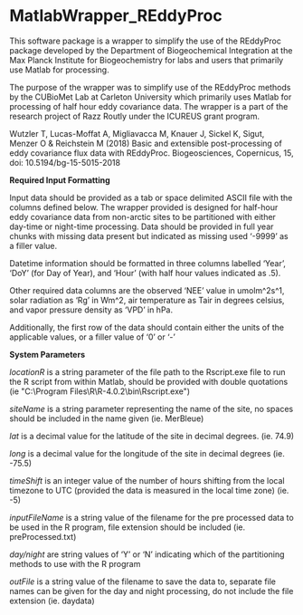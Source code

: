 # MatlabWrapper_REddyProc

This software package is a wrapper to simplify the use of the REddyProc package developed by the Department of Biogeochemical Integration at the Max Planck Institute for Biogeochemistry for labs and users that primarily use Matlab for processing. 

The purpose of the wrapper was to simplify use of the REddyProc methods by the CUBioMet Lab at Carleton University which primarily uses Matlab for processing of half hour eddy covariance data. The wrapper is a part of the research project of Razz Routly under the ICUREUS grant program. 

Wutzler T, Lucas-Moffat A, Migliavacca M, Knauer J, Sickel K, Sigut, Menzer O & Reichstein M (2018) Basic and extensible post-processing of eddy covariance flux data with REddyProc. Biogeosciences, Copernicus, 15, doi: 10.5194/bg-15-5015-2018

**Required Input Formatting**

Input data should be provided as a tab or space delimited ASCII file with the columns defined below. The wrapper provided is designed for half-hour eddy covariance data from non-arctic sites to be partitioned with either day-time or night-time processing. Data should be provided in full year chunks with missing data present but indicated as missing used ‘-9999’ as a filler value.

Datetime information should be formatted in three columns labelled ‘Year’, ‘DoY’ (for Day of Year), and ‘Hour’ (with half hour values indicated as .5). 

Other required data columns are the observed ‘NEE’ value in umolm^2s^1, solar radiation as ‘Rg’ in Wm^2, air temperature as Tair in degrees celsius, and vapor pressure density as ‘VPD’ in hPa. 

Additionally, the first row of the data should contain either the units of the applicable values, or a filler value of ‘0’ or ‘-’

**System Parameters**
    
*locationR* is a string parameter of the file path to the Rscript.exe file to run the R script from within Matlab, should be provided with double quotations 
    (ie "C:\Program Files\R\R-4.0.2\bin\Rscript.exe")

*siteName* is a string parameter representing the name of the site, no spaces should be included in the name given
    (ie. MerBleue)

*lat* is a decimal value for the latitude of the site in decimal degrees.
    (ie. 74.9)

*long* is a decimal value for the longitude of the site in decimal degrees
    (ie. -75.5)

*timeShift* is an integer value of the number of hours shifting from the local timezone to UTC (provided the data is measured in the local time zone)
    (ie. -5)
    
*inputFileName* is a string value of the filename for the pre processed data to be used in the R program, file extension should be included
    (ie. preProcessed.txt)

*day/night* are string values of ‘Y’ or ‘N’ indicating which of the partitioning methods to use with the R program

*outFile* is a string value of the filename to save the data to, separate file names can be given for the day and night processing, do not include the file extension
    (ie. daydata)

